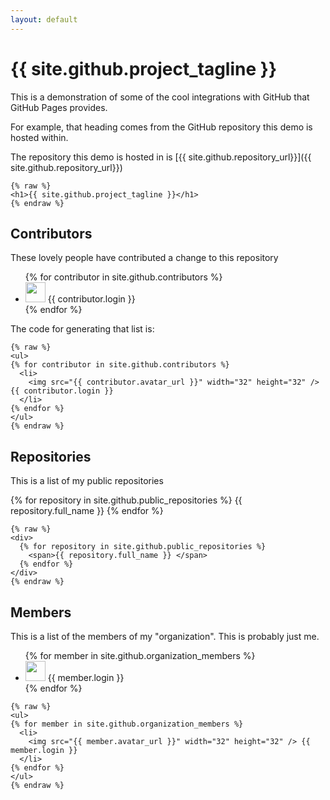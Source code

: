 ```yaml
---
layout: default
---
```



# {{ site.github.project_tagline }}

This is a demonstration of some of the cool integrations with GitHub that
GitHub Pages provides.

For example, that heading comes from the GitHub repository this demo is
hosted within.

The repository this demo is hosted in is [{{ site.github.repository_url}}]({{ site.github.repository_url}})

```
{% raw %}
<h1>{{ site.github.project_tagline }}</h1>
{% endraw %}
```

<h2>Contributors</h2>
<p>These lovely people have contributed a change to this repository</p>
<ul>
{% for contributor in site.github.contributors %}
  <li>
    <img src="{{ contributor.avatar_url }}" width="32" height="32" /> {{ contributor.login }}
  </li>
{% endfor %}
</ul>

<p>
The code for generating that list is:
</p>

```
{% raw %}
<ul>
{% for contributor in site.github.contributors %}
  <li>
    <img src="{{ contributor.avatar_url }}" width="32" height="32" /> {{ contributor.login }}
  </li>
{% endfor %}
</ul>
{% endraw %}
```

<h2>Repositories</h2>
<p>This is a list of my public repositories</p>
<div>
  {% for repository in site.github.public_repositories %}
    <span>{{ repository.full_name }} </span>
  {% endfor %}
</div>

```
{% raw %}
<div>
  {% for repository in site.github.public_repositories %}
    <span>{{ repository.full_name }} </span>
  {% endfor %}
</div>
{% endraw %}
```

<h2>Members</h2>
<p>This is a list of the members of my "organization". This is probably just me.</p>
<ul>
{% for member in site.github.organization_members %}
  <li>
    <img src="{{ member.avatar_url }}" width="32" height="32" /> {{ member.login }}
  </li>
{% endfor %}
</ul>

```
{% raw %}
<ul>
{% for member in site.github.organization_members %}
  <li>
    <img src="{{ member.avatar_url }}" width="32" height="32" /> {{ member.login }}
  </li>
{% endfor %}
</ul>
{% endraw %}
```